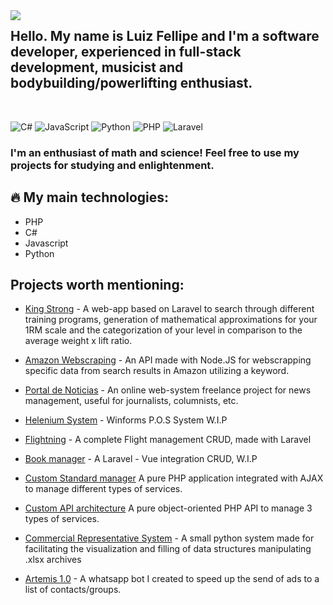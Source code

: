 <img align="left" src="https://user-images.githubusercontent.com/110192027/191017416-15907fc3-0310-4143-9138-1f724cca308e.png">

## Hello. My name is Luiz Fellipe and I'm a software developer, experienced in full-stack development, musicist and bodybuilding/powerlifting enthusiast.
<br>

![C#](https://img.shields.io/badge/c%23-%23239120.svg?style=for-the-badge&logo=c-sharp&logoColor=white)
![JavaScript](https://img.shields.io/badge/javascript-%23323330.svg?style=for-the-badge&logo=javascript&logoColor=%23F7DF1E)
![Python](https://img.shields.io/badge/python-3670A0?style=for-the-badge&logo=python&logoColor=ffdd54)
![PHP](https://img.shields.io/badge/php-%23777BB4.svg?style=for-the-badge&logo=php&logoColor=white)
![Laravel](https://img.shields.io/static/v1?label=&message=Laravel&color=%23f54542)

### I'm an enthusiast of math and science! Feel free to use my projects for studying and enlightenment.

## 🔥 My main technologies:
- PHP
- C#
- Javascript
- Python

## Projects worth mentioning:
- [King Strong](https://github.com/luizfellips/king-strong) - A web-app based on Laravel to search through different training programs, generation of mathematical approximations for your 1RM scale and the categorization of your level in comparison to the average weight x lift ratio.

- [Amazon Webscraping](https://github.com/luizfellips/node-api-scrape) - An API made with Node.JS for webscrapping specific data from search results in Amazon utilizing a keyword.

- [Portal de Noticias](https://github.com/luizfellips/portal-de-noticias) - An online web-system freelance project for news management, useful for journalists, columnists, etc.

- [Helenium System](https://github.com/luizfellips/P.D.V-SistemaHelenium) - Winforms P.O.S System W.I.P
  
- [Flightning](https://github.com/luizfellips/flightning) - A complete Flight management CRUD, made with Laravel
  
- [Book manager](https://github.com/luizfellips/book-manager) - A Laravel - Vue integration CRUD, W.I.P

- [Custom Standard manager](https://github.com/luizfellips/Standard-Manager-PHP) A pure PHP application integrated with AJAX to manage different types of services.

- [Custom API architecture](https://github.com/luizfellips/custom-api) A pure object-oriented PHP API to manage 3 types of services.
  
  
- [Commercial Representative System](https://github.com/luizfellips/Commercial-Representation-System) - A small python system made for facilitating the visualization and filling of data structures manipulating .xlsx archives
  
- [Artemis 1.0](https://github.com/luizfellips/Artemis1.0) - A whatsapp bot I created to speed up the send of ads to a list of contacts/groups.

